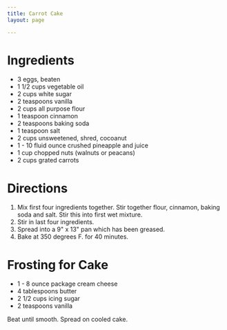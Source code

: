 ```yaml
---
title: Carrot Cake
layout: page

---
```


# Ingredients

* 3 eggs, beaten
* 1 1/2 cups vegetable oil
* 2 cups white sugar
* 2 teaspoons vanilla
* 2 cups all purpose flour
* 1 teaspoon cinnamon
* 2 teaspoons baking soda
* 1 teaspoon salt
* 2 cups unsweetened, shred, cocoanut
* 1 - 10 fluid ounce crushed pineapple and juice
* 1 cup chopped nuts (walnuts or peacans)
* 2 cups grated carrots


# Directions

1. Mix first four ingredients together. Stir together flour, cinnamon, baking soda and salt. Stir this into first wet mixture.
1. Stir in last four ingredients.
1. Spread into a 9" x 13" pan which has been greased.
1. Bake at 350 degrees F. for 40 minutes.

# Frosting for Cake

* 1 - 8 ounce package cream cheese
* 4 tablespoons butter
* 2 1/2 cups icing sugar
* 2 teaspoons vanilla

Beat until smooth. Spread on cooled cake.
